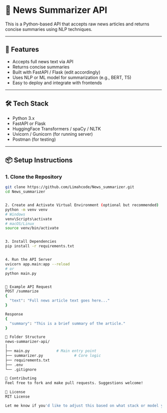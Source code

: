 # 📰 News Summarizer API

This is a Python-based API that accepts raw news articles and returns concise summaries using NLP techniques.

---

## 🚀 Features

- Accepts full news text via API
- Returns concise summaries
- Built with FastAPI / Flask (edit accordingly)
- Uses NLP or ML model for summarization (e.g., BERT, T5)
- Easy to deploy and integrate with frontends

---

## 🛠 Tech Stack

- Python 3.x
- FastAPI or Flask
- HuggingFace Transformers / spaCy / NLTK
- Uvicorn / Gunicorn (for running server)
- Postman (for testing)

---

## 📦 Setup Instructions

### 1. Clone the Repository

```bash
git clone https://github.com/Limahcode/News_summarizer.git
cd News_summarizer


2. Create and Activate Virtual Environment (optional but recommended)
python -m venv venv
# Windows
venv\Scripts\activate
# macOS/Linux
source venv/bin/activate


3. Install Dependencies
pip install -r requirements.txt


4. Run the API Server
uvicorn app.main:app --reload
# or
python main.py


🧪 Example API Request
POST /summarize
{
  "text": "Full news article text goes here..."
}

Response
{
  "summary": "This is a brief summary of the article."
}

📂 Folder Structure
news-summarizer-api/
│
├── main.py            # Main entry point
├── summarizer.py              # Core logic
├── requirements.txt
├── .env
└── .gitignore

🙌 Contributing
Feel free to fork and make pull requests. Suggestions welcome!

📄 License
MIT License

Let me know if you'd like to adjust this based on what stack or model you're using (e.g., if you're using HuggingFace T5, BERT, Flask instead of FastAPI, etc.)
